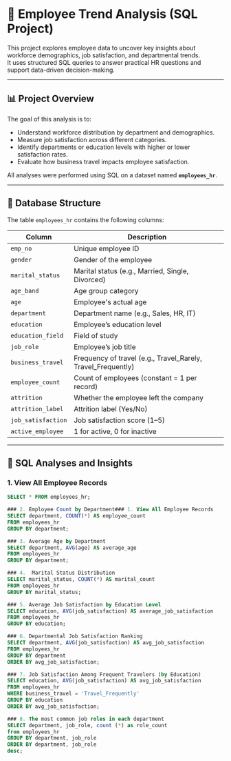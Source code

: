# 🧾 Employee Trend Analysis (SQL Project)

This project explores employee data to uncover key insights about workforce demographics, job satisfaction, and departmental trends.  
It uses structured SQL queries to answer practical HR questions and support data-driven decision-making.

---

## 📊 Project Overview

The goal of this analysis is to:
- Understand workforce distribution by department and demographics.
- Measure job satisfaction across different categories.
- Identify departments or education levels with higher or lower satisfaction rates.
- Evaluate how business travel impacts employee satisfaction.

All analyses were performed using SQL on a dataset named **`employees_hr`**.

---

## 🧱 Database Structure

The table `employees_hr` contains the following columns:

| Column | Description |
|---------|-------------|
| `emp_no` | Unique employee ID |
| `gender` | Gender of the employee |
| `marital_status` | Marital status (e.g., Married, Single, Divorced) |
| `age_band` | Age group category |
| `age` | Employee's actual age |
| `department` | Department name (e.g., Sales, HR, IT) |
| `education` | Employee’s education level |
| `education_field` | Field of study |
| `job_role` | Employee’s job title |
| `business_travel` | Frequency of travel (e.g., Travel_Rarely, Travel_Frequently) |
| `employee_count` | Count of employees (constant = 1 per record) |
| `attrition` | Whether the employee left the company |
| `attrition_label` | Attrition label (Yes/No) |
| `job_satisfaction` | Job satisfaction score (1–5) |
| `active_employee` | 1 for active, 0 for inactive |

---

## 🧠 SQL Analyses and Insights

### 1. View All Employee Records
```sql
SELECT * FROM employees_hr;

### 2. Employee Count by Department### 1. View All Employee Records
SELECT department, COUNT(*) AS employee_count
FROM employees_hr
GROUP BY department;

### 3. Average Age by Department
SELECT department, AVG(age) AS average_age
FROM employees_hr
GROUP BY department;

### 4.  Marital Status Distribution
SELECT marital_status, COUNT(*) AS marital_count
FROM employees_hr
GROUP BY marital_status;

### 5. Average Job Satisfaction by Education Level
SELECT education, AVG(job_satisfaction) AS average_job_satisfaction
FROM employees_hr
GROUP BY education;

### 6. Departmental Job Satisfaction Ranking
SELECT department, AVG(job_satisfaction) AS avg_job_satisfaction
FROM employees_hr
GROUP BY department
ORDER BY avg_job_satisfaction;

### 7. Job Satisfaction Among Frequent Travelers (by Education)
SELECT education, AVG(job_satisfaction) AS avg_job_satisfaction
FROM employees_hr
WHERE business_travel = 'Travel_Frequently'
GROUP BY education
ORDER BY avg_job_satisfaction;

### 8. The most common job roles in each department 
SELECT department, job_role, count (*) as role_count
from employees_hr
GROUP BY department, job_role
ORDER BY department, job_role
desc;
